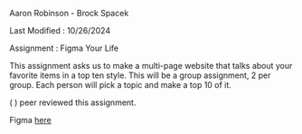 Aaron Robinson - Brock Spacek

Last Modified : 10/26/2024

Assignment : Figma Your Life

This assignment asks us to make a multi-page website that talks about your favorite items in a top ten style. This will be a group assignment, 2 per group. Each person will pick a topic and make a top 10 of it.

(  ) peer reviewed this assignment.

Figma [here](https://www.figma.com/design/xn0VX62lypcz94maXb38nP/TopTenAaronandBrock?node-id=0-1&t=NQkMDvuIHb4Ow66w-1)